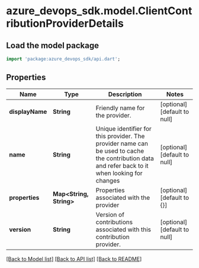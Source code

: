 # azure_devops_sdk.model.ClientContributionProviderDetails

## Load the model package
```dart
import 'package:azure_devops_sdk/api.dart';
```

## Properties
Name | Type | Description | Notes
------------ | ------------- | ------------- | -------------
**displayName** | **String** | Friendly name for the provider. | [optional] [default to null]
**name** | **String** | Unique identifier for this provider. The provider name can be used to cache the contribution data and refer back to it when looking for changes | [optional] [default to null]
**properties** | **Map&lt;String, String&gt;** | Properties associated with the provider | [optional] [default to {}]
**version** | **String** | Version of contributions associated with this contribution provider. | [optional] [default to null]

[[Back to Model list]](../README.md#documentation-for-models) [[Back to API list]](../README.md#documentation-for-api-endpoints) [[Back to README]](../README.md)


